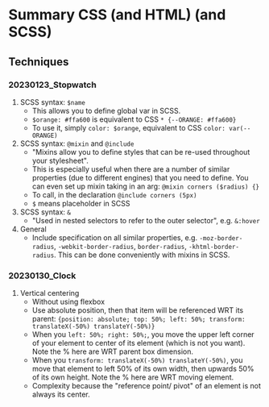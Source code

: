 # Summary CSS (and HTML) (and SCSS)

## Techniques

### 20230123_Stopwatch

1. SCSS syntax: `$name`
   - This allows you to define global var in SCSS.
   - `$orange: #ffa600` is equivalent to CSS `* {--ORANGE: #ffa600}`
   - To use it, simply `color: $orange`, equivalent to CSS `color: var(--ORANGE)`
2. SCSS syntax: `@mixin` and `@include`
   - "Mixins allow you to define styles that can be re-used throughout your
     stylesheet".
   - This is especially useful when there are a number of similar properties
     (due to different engines) that you need to define. You can even set up
     mixin taking in an arg: `@mixin corners ($radius) {}`
   - To call, in the declaration `@include corners (5px)`
   - `$` means placeholder in SCSS
3. SCSS syntax: `&`
   - "Used in nested selectors to refer to the outer selector", e.g. `&:hover`
4. General
   - Include specification on all similar properties, e.g.
     `-moz-border-radius`, `-webkit-border-radius`, `border-radius`,
     `-khtml-border-radius`. This can be done conveniently with mixins in SCSS.

### 20230130_Clock

1. Vertical centering
   - Without using flexbox
   - Use absolute position, then that item will be referenced WRT its parent:
     `{position: absolute; top: 50%; left: 50%; transform: translateX(-50%) translateY(-50%)}`
   - When you `left: 50%; right: 50%;`, you move the upper left corner of your
     element to center of its element (which is not you want). Note the % here
     are WRT parent box dimension.
   - When you `transform: translateX(-50%) translateY(-50%)`, you move that
     element to left 50% of its own width, then upwards 50% of its own height.
     Note the % here are WRT moving element.
   - Complexity because the "reference point/ pivot" of an element is not always
     its center.
